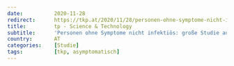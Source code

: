 ```yaml
---
date:          2020-11-28
redirect:      https://tkp.at/2020/11/28/personen-ohne-symptome-nicht-infektioes-grosse-studie-aus-wuhan/
title:         tp - Science & Technology
subtitle:      'Personen ohne Symptome nicht infektiös: große Studie aus Wuhan'
country:       AT
categories:    [Studie]
tags:          [tkp, asymptomatisch]
---
```

